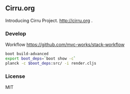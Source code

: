 
Cirru.org
----

Introducing Cirru Project. http://cirru.org .

### Develop

Workflow https://github.com/mvc-works/stack-workflow

```bash
boot build-advanced
export boot_deps=`boot show -c`
planck -c $boot_deps:src/ -i render.cljs
```

### License

MIT
